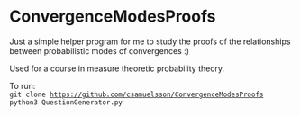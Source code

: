 # ConvergenceModesProofs
Just a simple helper program for me to study the proofs of the relationships between probabilistic modes of convergences :)

Used for a course in measure theoretic probability theory.

To run:  
<code>git clone https://github.com/csamuelsson/ConvergenceModesProofs</code>  
<code>python3 QuestionGenerator.py</code>